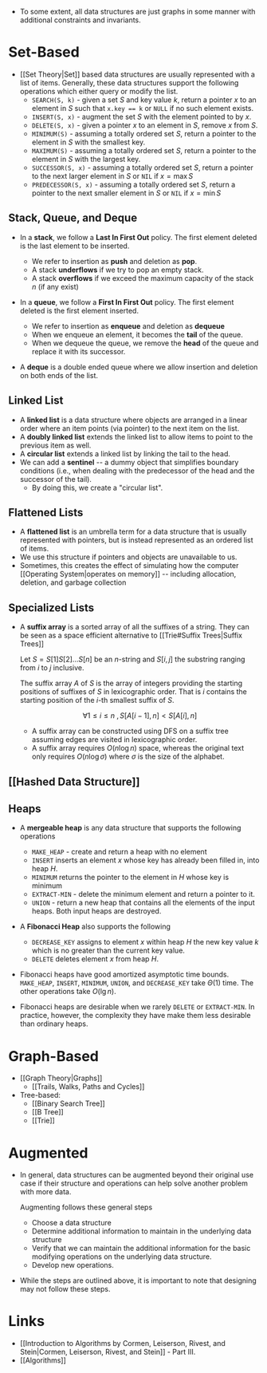 * To some extent, all data structures are just graphs in some manner with additional constraints and invariants.
# Set-Based
* [[Set Theory|Set]] based data structures are usually represented with a list of items. Generally, these data structures support the following operations which either query or modify the list. 
	* `SEARCH(S, k)` - given a set $S$ and key value $k$, return a pointer $x$ to an element in $S$ such that `x.key == k` or `NULL`  if no such element exists.
	* `INSERT(S, x)` - augment the set $S$ with the element pointed to by $x$.
	* `DELETE(S, x)` - given a pointer $x$ to an element in $S$, remove $x$ from $S$.
	* `MINIMUM(S)` - assuming a totally ordered set $S$, return a pointer to the element in $S$ with the smallest key.
	* `MAXIMUM(S)` - assuming a totally ordered set $S$, return a pointer to the element in $S$ with the largest key.
	* `SUCCESSOR(S, x)` - assuming a totally ordered set $S$, return a pointer to the next larger element in $S$ or `NIL` if $x=\max S$ 
	* `PREDECESSOR(S, x)` - assuming a totally ordered set $S$, return a pointer to the next smaller element in $S$ or `NIL` if $x=\min S$ 

## Stack, Queue, and Deque
* In a **stack**, we follow a **Last In First Out** policy. The first element deleted is the last element to be inserted.
	* We refer to insertion as **push** and deletion as **pop**.
	* A stack **underflows** if we try to pop an empty stack.
	* A stack **overflows** if we exceed the maximum capacity of the stack $n$ (if any exist)

* In a **queue**, we follow a **First In First Out** policy. The first element deleted is the first element inserted.
	* We refer to insertion as **enqueue** and deletion as **dequeue**
	* When we enqueue an element, it becomes the **tail** of the queue.
	* When we dequeue the queue, we remove the **head** of the queue and replace it with its successor.

* A **deque** is a double ended queue where we allow insertion and deletion on both ends of the list. 

## Linked List
* A **linked list** is a data structure where objects are arranged in a linear order where an item points (via pointer) to the next item on the list.
* A **doubly linked list** extends the linked list to allow items to point to the previous item as well. 
* A **circular list** extends a linked list by linking the tail to the head. 
* We can add a **sentinel** -- a dummy object that simplifies boundary conditions (i.e., when dealing with the predecessor of the head and the successor of the tail). 
	* By doing this, we create a "circular list". 

## Flattened Lists
* A **flattened list** is an umbrella term for a data structure that is usually represented with pointers, but is instead represented as an ordered list of items.
* We use this structure if pointers and objects are unavailable to us.
* Sometimes, this creates the effect of simulating how the computer [[Operating System|operates on memory]] -- including allocation, deletion, and garbage collection 

## Specialized Lists
* A **suffix array** is a sorted array of all the suffixes of a string. They can be seen as a space efficient alternative to [[Trie#Suffix Trees|Suffix Trees]]
  
  Let $S=S[1]S[2]\dots S[n]$ be an $n$-string and $S[i,j]$ the substring ranging from $i$ to $j$ inclusive.
  
  The suffix array $A$ of $S$ is the array of integers providing the starting positions of suffixes of $S$ in lexicographic order. That is $i$ contains the starting position of the $i$-th smallest suffix of $S$.
  
  $$
  \forall 1\le i \le n \ , S[A[i-1],n] < S[A[i],n]
  $$
	* A suffix array can be constructed using DFS on a suffix tree assuming edges are visited in lexicographic order. 
	* A suffix array requires $O(n\log n)$ space, whereas the original text only requires $O(n\log \sigma)$ where $\sigma$ is the size of the alphabet. 

## [[Hashed Data Structure]]

## Heaps
* A **mergeable heap** is any data structure that supports the following operations
	* `MAKE_HEAP` - create and return a heap with no element 
	* `INSERT` inserts an element $x$ whose key has already been filled in, into heap $H$. 
	* `MINIMUM` returns the pointer to the element in $H$ whose key is minimum
	* `EXTRACT-MIN` - delete the minimum element and return a pointer to it.
	* `UNION` - return a new heap that contains all the elements of the input heaps. Both input heaps are destroyed. 
* A **Fibonacci Heap** also supports the following
	* `DECREASE_KEY` assigns to element $x$ within heap $H$ the new key value $k$ which is no greater than the current key value.
	* `DELETE` deletes element $x$ from heap $H$.

* Fibonacci heaps have good amortized asymptotic time bounds. `MAKE_HEAP`, `INSERT`, `MINIMUM`, `UNION`, and `DECREASE_KEY` take $\Theta(1)$ time. The other operations take $O(\lg n)$. 
* Fibonacci heaps are desirable when we rarely `DELETE` or `EXTRACT-MIN`. In practice, however, the complexity they have make them less desirable than ordinary heaps.


# Graph-Based
* [[Graph Theory|Graphs]]
	* [[Trails, Walks, Paths and Cycles]]
* Tree-based:
	* [[Binary Search Tree]]
	* [[B Tree]]
	* [[Trie]]

# Augmented
* In general, data structures can be augmented beyond their original use case if their structure and operations can help solve another problem with more data.
  
  Augmenting follows these general steps
	* Choose a data structure
	* Determine additional information to maintain in the underlying data structure
	* Verify that we can maintain the additional information for the basic modifying operations on the underlying data structure. 
	* Develop new operations.

* While the steps are outlined above, it is important to note that designing may not follow these steps. 
# Links
* [[Introduction to Algorithms by Cormen, Leiserson, Rivest, and Stein|Cormen, Leiserson, Rivest, and Stein]] - Part III.
* [[Algorithms]]